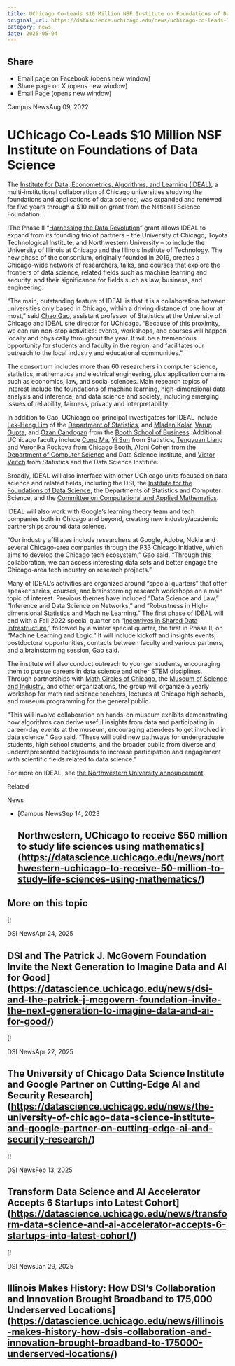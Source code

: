 ```yaml
---
title: UChicago Co-Leads $10 Million NSF Institute on Foundations of Data Science – DSI
original_url: https://datascience.uchicago.edu/news/uchicago-co-leads-10-million-nsf-institute-on-foundations-of-data-science
category: news
date: 2025-05-04
---
```


## Share

* Email page on Facebook (opens new window)
* Share page on X (opens new window)
* Email Page (opens new window)

<!-- Table-like structure detected -->

Campus NewsAug 09, 2022

# UChicago Co-Leads $10 Million NSF Institute on Foundations of Data Science

The [Institute for Data, Econometrics, Algorithms, and Learning (IDEAL)](https://www.ideal.northwestern.edu/), a multi-institutional collaboration of Chicago universities studying the foundations and applications of data science, was expanded and renewed for five years through a $10 million grant from the National Science Foundation.

!The Phase II “[Harnessing the Data Revolution](https://www.nsf.gov/cise/harnessingdata/)” grant allows IDEAL to expand from its founding trio of partners – the University of Chicago, Toyota Technological Institute, and Northwestern University – to include the University of Illinois at Chicago and the Illinois Institute of Technology. The new phase of the consortium, originally founded in 2019, creates a Chicago-wide network of researchers, talks, and courses that explore the frontiers of data science, related fields such as machine learning and security, and their significance for fields such as law, business, and engineering.

“The main, outstanding feature of IDEAL is that it is a collaboration between universities only based in Chicago, within a driving distance of one hour at most,” said [Chao Gao](https://stat.uchicago.edu/people/profile/chao-gao/), assistant professor of Statistics at the University of Chicago and IDEAL site director for UChicago. “Because of this proximity, we can run non-stop activities: events, workshops, and courses will happen locally and physically throughout the year. It will be a tremendous opportunity for students and faculty in the region, and facilitates our outreach to the local industry and educational communities.”

The consortium includes more than 60 researchers in computer science, statistics, mathematics and electrical engineering, plus application domains such as economics, law, and social sciences. Main research topics of interest include the foundations of machine learning, high-dimensional data analysis and inference, and data science and society, including emerging issues of reliability, fairness, privacy and interpretability.

In addition to Gao, UChicago co-principal investigators for IDEAL include [Lek-Heng Lim](https://stat.uchicago.edu/people/profile/lek-heng-lim/) of the [Department of Statistics](https://stat.uchicago.edu/), and [Mladen Kolar](https://www.chicagobooth.edu/faculty/directory/k/mladen-kolar), [Varun Gupta](https://www.chicagobooth.edu/faculty/directory/g/varun-gupta), and [Ozan Candogan](https://www.chicagobooth.edu/faculty/directory/c/ozan-candogan?sc_lang=en) from the [Booth School of Business](https://www.chicagobooth.edu/). Additional UChicago faculty include [Cong Ma](https://stat.uchicago.edu/people/profile/cong-ma/), [Yi Sun](https://stat.uchicago.edu/people/profile/yi-sun/) from Statistics, [Tengyuan Liang](https://www.chicagobooth.edu/faculty/directory/l/tengyuan-liang) and [Veronika Rockova](https://www.chicagobooth.edu/faculty/directory/r/veronika-rockova?sc_lang=en) from Chicago Booth, [Aloni Cohen](https://cs.uchicago.edu/people/aloni-cohen/) from the [Department of Computer Science](http://cs.uchicago.edu) and Data Science Institute, and [Victor Veitch](https://stat.uchicago.edu/people/profile/victor-veitch/) from Statistics and the Data Science Institute.

Broadly, IDEAL will also interface with other UChicago units focused on data science and related fields, including the DSI, the [Institute for the Foundations of Data Science,](https://cs.uchicago.edu/news/tripods-ifds/) the Departments of Statistics and Computer Science, and the [Committee on Computational and Applied Mathematics](https://cam.uchicago.edu/).

IDEAL will also work with Google’s learning theory team and tech companies both in Chicago and beyond, creating new industry/academic partnerships around data science.

“Our industry affiliates include researchers at Google, Adobe, Nokia and several Chicago-area companies through the P33 Chicago initiative, which aims to develop the Chicago tech ecosystem,” Gao said. “Through this collaboration, we can access interesting data sets and better engage the Chicago-area tech industry on research projects.”

Many of IDEAL’s activities are organized around “special quarters” that offer speaker series, courses, and brainstorming research workshops on a main topic of interest. Previous themes have included “Data Science and Law,” “Inference and Data Science on Networks,” and “Robustness in High-dimensional Statistics and Machine Learning.” The first phase of IDEAL will end with a Fall 2022 special quarter on “[Incentives in Shared Data Infrastructure](https://www.ideal.northwestern.edu/special-quarters/fall-2022/),” followed by a winter special quarter, the first in Phase II, on “Machine Learning and Logic.” It will include kickoff and insights events, postdoctoral opportunities, contacts between faculty and various partners, and a brainstorming session, Gao said.

The institute will also conduct outreach to younger students, encouraging them to pursue careers in data science and other STEM disciplines. Through partnerships with [Math Circles of Chicago](https://mathcirclesofchicago.org/), the [Museum of Science and Industry](https://www.msichicago.org/), and other organizations, the group will organize a yearly workshop for math and science teachers, lectures at Chicago high schools, and museum programming for the general public.

“This will involve collaboration on hands-on museum exhibits demonstrating how algorithms can derive useful insights from data and participating in career-day events at the museum, encouraging attendees to get involved in data science,” Gao said. “These will build new pathways for undergraduate students, high school students, and the broader public from diverse and underrepresented backgrounds to increase participation and engagement with scientific fields related to data science.”

For more on IDEAL, see [the Northwestern University announcement](https://www.mccormick.northwestern.edu/news/articles/2022/07/advancing-the-theoretical-foundations-of-data-science/).

Related

News

* [Campus NewsSep 14, 2023

  ## Northwestern, UChicago to receive $50 million to study life sciences using mathematics](https://datascience.uchicago.edu/news/northwestern-uchicago-to-receive-50-million-to-study-life-sciences-using-mathematics/)

## More on this topic

[!

DSI NewsApr 24, 2025

## DSI and The Patrick J. McGovern Foundation Invite the Next Generation to Imagine Data and AI for Good](https://datascience.uchicago.edu/news/dsi-and-the-patrick-j-mcgovern-foundation-invite-the-next-generation-to-imagine-data-and-ai-for-good/)
[!

DSI NewsApr 22, 2025

## The University of Chicago Data Science Institute and Google Partner on Cutting-Edge AI and Security Research](https://datascience.uchicago.edu/news/the-university-of-chicago-data-science-institute-and-google-partner-on-cutting-edge-ai-and-security-research/)
[!

DSI NewsFeb 13, 2025

## Transform Data Science and AI Accelerator Accepts 6 Startups into Latest Cohort](https://datascience.uchicago.edu/news/transform-data-science-and-ai-accelerator-accepts-6-startups-into-latest-cohort/)
[!

DSI NewsJan 29, 2025

## Illinois Makes History: How DSI’s Collaboration and Innovation Brought Broadband to 175,000 Underserved Locations](https://datascience.uchicago.edu/news/illinois-makes-history-how-dsis-collaboration-and-innovation-brought-broadband-to-175000-underserved-locations/)